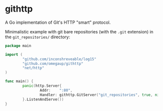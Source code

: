 # githttp

A Go implementation of Git's HTTP "smart" protocol.

Minimalistic example with git bare repositories (with the `.git` extension) in
the `git_repositories/` directory:

```go
package main

import (
        "github.com/inconshreveable/log15"
        "github.com/omegaup/githttp"
        "net/http"
)

func main() {
        panic(http.Server{
                Addr:    ":80",
                Handler: githttp.GitServer("git_repositories", true, nil, nil, nil, log15.New()),
        }.ListenAndServe())
}
```
